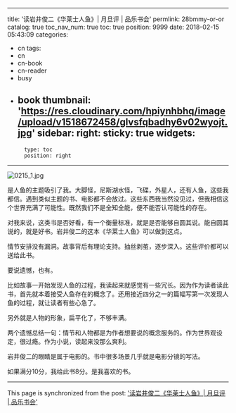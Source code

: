
---
title: '读岩井俊二《华莱士人鱼》| 月旦评 | 品乐书会'
permlink: 28bmmy-or-or
catalog: true
toc_nav_num: true
toc: true
position: 9999
date: 2018-02-15 05:43:09
categories:
- cn
tags:
- cn
- cn-book
- cn-reader
- busy
- book
thumbnail: 'https://res.cloudinary.com/hpiynhbhq/image/upload/v1518672458/glvsfqbadhy6v02wyojt.jpg'
sidebar:
    right:
        sticky: true
widgets:
    -
        type: toc
        position: right
---


![0215_1.jpg](https://res.cloudinary.com/hpiynhbhq/image/upload/v1518672458/glvsfqbadhy6v02wyojt.jpg)

是人鱼的主题吸引了我。大脚怪，尼斯湖水怪，飞碟，外星人，还有人鱼，这些我都信。遇到类似主题的书、电影都不会放过。这些东西我当然没见过，但我相信这个世界充满了可能性。既然我们不是全知全能，便不能否认可能性的存在。

对我来说，这类书是否好看，有一个衡量标准，就是是否能够自圆其说。能自圆其说的，就是好书。岩井俊二的这本《华莱士人鱼》可以做到这点。

情节安排没有漏洞。故事背后有理论支持。抽丝剥茧，逐步深入。这些评价都可以送给此书。

要说遗憾，也有。

比如故事一开始发现人鱼的过程，我读起来就感觉有一些冗长。因为作为读者读此书，首先就本着接受人鱼存在的概念了。还用接近四分之一的篇幅写第一次发现人鱼的过程，就让读者有些心急了。

另外就是人物的形象，扁平化了，不够丰满。

两个遗憾总结一句：情节和人物都是为作者想要说的概念服务的。作为世界观设定，很过瘾。作为小说，读起来没那么爽利。

岩井俊二的眼睛是属于电影的。书中很多场景几乎就是电影分镜的写法。

如果满分10分，我给此书8分。是我喜欢的书。

- - -

This page is synchronized from the post: ['读岩井俊二《华莱士人鱼》| 月旦评 | 品乐书会'](https://steemit.com/@weisheng167388/28bmmy-or-or)
